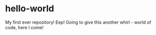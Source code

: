 # hello-world
My first ever repository! Eep!
Going to give this another whirl - world of code, here I come!
